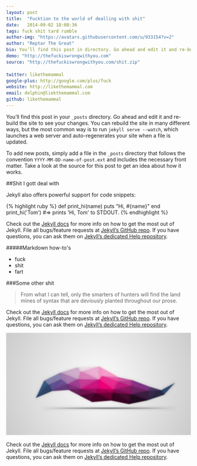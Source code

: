 ```yaml
---
layout: post
title:  "Fucktion to the world of dealling with shit"
date:   2014-09-02 18:08:36
tags: fuck shit tard rumble
author-img: "https://avatars.githubusercontent.com/u/933154?v=2"
author: "Reptar The Great"
bio: You’ll find this post in directory. Go ahead and edit it and re-build the site to see your changes. You can rebuild the site in many different ways, but the most which launches a web server and auto-regenerates your site when a file is updated.
demo: "http://thefuckiswrongwithyou.com"
source: "http://thefuckiswrongwithyou.com/shit.zip"

twitter: likethemammal
google-plus: http://google.com/plus/fuck
website: http://likethemammal.com
email: dolphin@liekthemammal.com
github: likethemammal
---
```




You’ll find this post in your `_posts` directory. Go ahead and edit it and re-build the site to see your changes. You can rebuild the site in many different ways, but the most common way is to run `jekyll serve --watch`, which launches a web server and auto-regenerates your site when a file is updated.

To add new posts, simply add a file in the `_posts` directory that follows the convention `YYYY-MM-DD-name-of-post.ext` and includes the necessary front matter. Take a look at the source for this post to get an idea about how it works.

##Shit I gott deal with

Jekyll also offers powerful support for code snippets:

{% highlight ruby %}
def print_hi(name)
  puts "Hi, #{name}"
end
print_hi('Tom')
#=> prints 'Hi, Tom' to STDOUT.
{% endhighlight %}

Check out the [Jekyll docs][jekyll] for more info on how to get the most out of Jekyll. File all bugs/feature requests at [Jekyll’s GitHub repo][jekyll-gh]. If you have questions, you can ask them on [Jekyll’s dedicated Help repository][jekyll-help].

#####Markdown how-to's

 + fuck
 + shit
 + fart

###Some other shit

> From what I can tell, only the smarters of hunters will find the land mines of syntax that are deviously planted throughout our prose.

 Check out the [Jekyll docs][jekyll] for more info on how to get the most out of Jekyll. File all bugs/feature requests at [Jekyll’s GitHub repo][jekyll-gh]. If you have questions, you can ask them on [Jekyll’s dedicated Help repository][jekyll-help].

![Filler](/imgs/banner/polygon.jpg)

Check out the [Jekyll docs][jekyll] for more info on how to get the most out of Jekyll. File all bugs/feature requests at [Jekyll’s GitHub repo][jekyll-gh]. If you have questions, you can ask them on [Jekyll’s dedicated Help repository][jekyll-help].

[jekyll]:      http://jekyllrb.com
[jekyll-gh]:   https://github.com/jekyll/jekyll
[jekyll-help]: https://github.com/jekyll/jekyll-help
